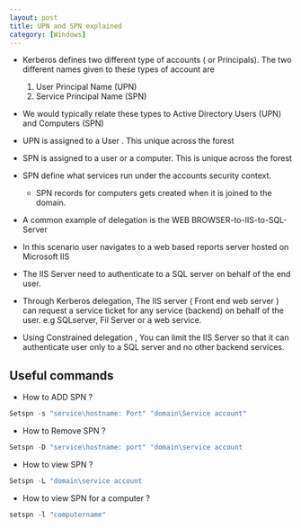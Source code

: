 ```yaml
---
layout: post
title: UPN and SPN explained
category: [Windows]
---
```


- Kerberos defines two different type of accounts ( or Principals). The two different names given to these types of account are 
  
  1. User Principal Name (UPN)
  2. Service Principal Name (SPN)

- We would typically relate these types to Active Directory Users (UPN) and Computers (SPN)
- UPN is assigned to a User . This unique across the forest
- SPN is assigned to a user or a computer. This is unique across the forest
- SPN define what services run under the accounts security context.
	- SPN records for computers gets created when it is joined to the domain. 
- A common example of delegation is the WEB BROWSER-to-IIS-to-SQL-Server
- In this scenario user navigates to a web based reports server hosted on Microsoft IIS
- The IIS Server need to authenticate to a SQL server on behalf of the end user.
- Through Kerberos delegation, The IIS server ( Front end web server ) can request a service ticket for any service (backend) on behalf of the user. e.g SQLserver, Fil Server or a web service.

- Using Constrained delegation , You can limit the IIS Server so that it can authenticate user only to a SQL server and no other backend services.

## Useful commands

- How to ADD SPN ? 
```powershell
Setspn -s "service\hostname: Port" "domain\Service account"
```
- How to Remove SPN ? 
```powershell
Setspn -D "service\hostname: port" "domain\service account
```
- How to view SPN ? 
```powershell
Setspn -L "domain\service account
```
- How to view SPN for a computer ? 
```powershell
setspn -l "computername"
```



